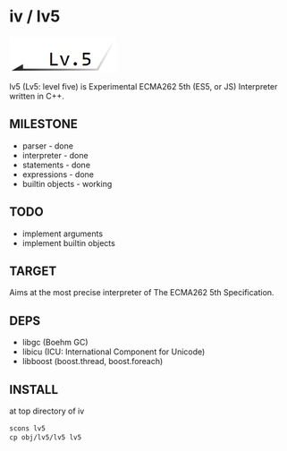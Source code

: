 # iv / lv5
![lv5](http://github.com/Constellation/iv/raw/master/doc/lv5.png)

lv5 (Lv5: level five) is Experimental ECMA262 5th (ES5, or JS) Interpreter written in C++.

## MILESTONE
+ parser - done
+ interpreter - done
+ statements - done
+ expressions - done
+ builtin objects - working

## TODO
+ implement arguments
+ implement builtin objects

## TARGET
Aims at the most precise interpreter of The ECMA262 5th Specification.

## DEPS

+ libgc (Boehm GC)
+ libicu (ICU: International Component for Unicode)
+ libboost (boost.thread, boost.foreach)

## INSTALL

at top directory of iv

    scons lv5
    cp obj/lv5/lv5 lv5

